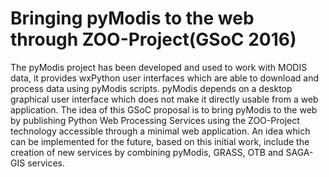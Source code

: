 ﻿# Bringing pyModis to the web through ZOO-Project(GSoC 2016)

The pyModis project has been developed and used to work with MODIS data, it provides wxPython user interfaces which are able to download and process data using pyModis scripts. pyModis depends on a desktop graphical user interface which does not make it directly usable from a web application. The idea of this GSoC proposal is to bring pyModis to the web by publishing Python Web Processing Services using the ZOO-Project technology accessible through a minimal web application.
An idea which can be implemented for the future, based on this initial work, include the creation of new services by combining pyModis, GRASS, OTB and SAGA-GIS services.
